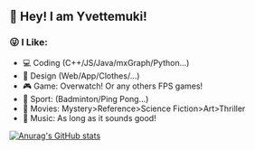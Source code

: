 ## 👋 Hey! I am Yvettemuki!

### 😜 I Like:

- 💻 Coding (C++/JS/Java/mxGraph/Python...)
- 🎀 Design (Web/App/Clothes/...) 
- 🎮 Game: Overwatch! Or any others FPS games!
- 🏸 Sport: (Badminton/Ping Pong...)
- 👀 Movies: Mystery>Reference>Science Fiction>Art>Thriller
- 🎵 Music: As long as it sounds good!

[![Anurag's GitHub stats](https://github-readme-stats-one-bice.vercel.app/api?username=yvettemuki&show_icons=true&role=OWNER,ORGANIZATION_MEMBER,COLLABORATOR&hide_title=true)](https://github.com/anuraghazra/github-readme-stats)
